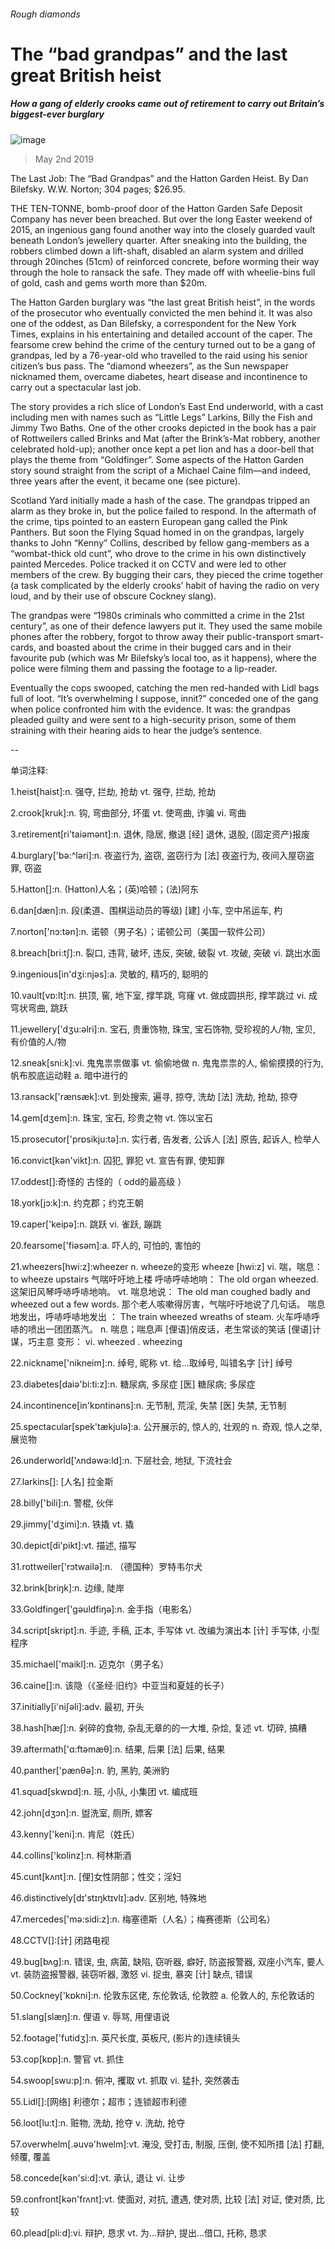 ###### Rough diamonds
# The “bad grandpas” and the last great British heist 
##### How a gang of elderly crooks came out of retirement to carry out Britain’s biggest-ever burglary 
![image](images/20190504_BKP007_0.jpg) 
> May 2nd 2019 
The Last Job: The “Bad Grandpas” and the Hatton Garden Heist. By Dan Bilefsky. W.W. Norton; 304 pages; $26.95. 
THE TEN-TONNE, bomb-proof door of the Hatton Garden Safe Deposit Company has never been breached. But over the long Easter weekend of 2015, an ingenious gang found another way into the closely guarded vault beneath London’s jewellery quarter. After sneaking into the building, the robbers climbed down a lift-shaft, disabled an alarm system and drilled through 20inches (51cm) of reinforced concrete, before worming their way through the hole to ransack the safe. They made off with wheelie-bins full of gold, cash and gems worth more than $20m. 
The Hatton Garden burglary was “the last great British heist”, in the words of the prosecutor who eventually convicted the men behind it. It was also one of the oddest, as Dan Bilefsky, a correspondent for the New York Times, explains in his entertaining and detailed account of the caper. The fearsome crew behind the crime of the century turned out to be a gang of grandpas, led by a 76-year-old who travelled to the raid using his senior citizen’s bus pass. The “diamond wheezers”, as the Sun newspaper nicknamed them, overcame diabetes, heart disease and incontinence to carry out a spectacular last job. 
The story provides a rich slice of London’s East End underworld, with a cast including men with names such as “Little Legs” Larkins, Billy the Fish and Jimmy Two Baths. One of the other crooks depicted in the book has a pair of Rottweilers called Brinks and Mat (after the Brink’s-Mat robbery, another celebrated hold-up); another once kept a pet lion and has a door-bell that plays the theme from “Goldfinger”. Some aspects of the Hatton Garden story sound straight from the script of a Michael Caine film—and indeed, three years after the event, it became one (see picture). 
Scotland Yard initially made a hash of the case. The grandpas tripped an alarm as they broke in, but the police failed to respond. In the aftermath of the crime, tips pointed to an eastern European gang called the Pink Panthers. But soon the Flying Squad homed in on the grandpas, largely thanks to John “Kenny” Collins, described by fellow gang-members as a “wombat-thick old cunt”, who drove to the crime in his own distinctively painted Mercedes. Police tracked it on CCTV and were led to other members of the crew. By bugging their cars, they pieced the crime together (a task complicated by the elderly crooks’ habit of having the radio on very loud, and by their use of obscure Cockney slang). 
The grandpas were “1980s criminals who committed a crime in the 21st century”, as one of their defence lawyers put it. They used the same mobile phones after the robbery, forgot to throw away their public-transport smart-cards, and boasted about the crime in their bugged cars and in their favourite pub (which was Mr Bilefsky’s local too, as it happens), where the police were filming them and passing the footage to a lip-reader. 
Eventually the cops swooped, catching the men red-handed with Lidl bags full of loot. “It’s overwhelming I suppose, innit?” conceded one of the gang when police confronted him with the evidence. It was: the grandpas pleaded guilty and were sent to a high-security prison, some of them straining with their hearing aids to hear the judge’s sentence. 
-- 
 单词注释:
1.heist[haist]:n. 强夺, 拦劫, 抢劫 vt. 强夺, 拦劫, 抢劫 
2.crook[kruk]:n. 钩, 弯曲部分, 坏蛋 vt. 使弯曲, 诈骗 vi. 弯曲 
3.retirement[ri'taiәmәnt]:n. 退休, 隐居, 撤退 [经] 退休, 退股, (固定资产)报废 
4.burglary['bә:^lәri]:n. 夜盗行为, 盗窃, 盗窃行为 [法] 夜盗行为, 夜间入屋窃盗罪, 窃盗 
5.Hatton[]:n. (Hatton)人名；(英)哈顿；(法)阿东 
6.dan[dæn]:n. 段(柔道、围棋运动员的等级) [建] 小车, 空中吊运车, 杓 
7.norton['nɔ:tәn]:n. 诺顿（男子名）；诺顿公司（美国一软件公司） 
8.breach[bri:tʃ]:n. 裂口, 违背, 破坏, 违反, 突破, 破裂 vt. 攻破, 突破 vi. 跳出水面 
9.ingenious[in'dʒi:njәs]:a. 灵敏的, 精巧的, 聪明的 
10.vault[vɒ:lt]:n. 拱顶, 窖, 地下室, 撑竿跳, 穹窿 vt. 做成圆拱形, 撑竿跳过 vi. 成穹状弯曲, 跳跃 
11.jewellery['dʒu:әlri]:n. 宝石, 贵重饰物, 珠宝, 宝石饰物, 受珍视的人/物, 宝贝, 有价值的人/物 
12.sneak[sni:k]:vi. 鬼鬼祟祟做事 vt. 偷偷地做 n. 鬼鬼祟祟的人, 偷偷摸摸的行为, 帆布胶底运动鞋 a. 暗中进行的 
13.ransack['rænsæk]:vt. 到处搜索, 遍寻, 掠夺, 洗劫 [法] 洗劫, 抢劫, 掠夺 
14.gem[dʒem]:n. 珠宝, 宝石, 珍贵之物 vt. 饰以宝石 
15.prosecutor['prɒsikju:tә]:n. 实行者, 告发者, 公诉人 [法] 原告, 起诉人, 检举人 
16.convict[kәn'vikt]:n. 囚犯, 罪犯 vt. 宣告有罪, 使知罪 
17.oddest[]:奇怪的 古怪的（ odd的最高级 ） 
18.york[jɔ:k]:n. 约克郡；约克王朝 
19.caper['keipә]:n. 跳跃 vi. 雀跃, 蹦跳 
20.fearsome['fiәsәm]:a. 吓人的, 可怕的, 害怕的 
21.wheezers[hwi:z]:wheezer n. wheeze的变形 wheeze [hwi:z] vi. 喘，喘息： to wheeze upstairs 气喘吁吁地上楼 呼哧呼哧地响： The old organ wheezed. 这架旧风琴呼哧呼哧地响。 vt. 喘息地说： The old man coughed badly and wheezed out a few words. 那个老人咳嗽得厉害，气喘吁吁地说了几句话。 喘息地发出，呼哧呼哧地发出 ： The train wheezed wreaths of steam. 火车呼哧呼哧的喷出一团团蒸汽。 n. 喘息；喘息声 [俚语]俏皮话，老生常谈的笑话 [俚语]计谋，巧主意 变形： vi. wheezed . wheezing 
22.nickname['nikneim]:n. 绰号, 昵称 vt. 给...取绰号, 叫错名字 [计] 绰号 
23.diabetes[daiә'bi:ti:z]:n. 糖尿病, 多尿症 [医] 糖尿病; 多尿症 
24.incontinence[in'kɒntinәns]:n. 无节制, 荒淫, 失禁 [医] 失禁, 无节制 
25.spectacular[spek'tækjulә]:a. 公开展示的, 惊人的, 壮观的 n. 奇观, 惊人之举, 展览物 
26.underworld['ʌndәwә:ld]:n. 下层社会, 地狱, 下流社会 
27.larkins[]: [人名] 拉金斯 
28.billy['bili]:n. 警棍, 伙伴 
29.jimmy['dʒimi]:n. 铁撬 vt. 撬 
30.depict[di'pikt]:vt. 描述, 描写 
31.rottweiler['rɔtwailә]:n. （德国种）罗特韦尔犬 
32.brink[briŋk]:n. 边缘, 陡岸 
33.Goldfinger['ɡəuldfiŋə]:n. 金手指（电影名） 
34.script[skript]:n. 手迹, 手稿, 正本, 手写体 vt. 改编为演出本 [计] 手写体, 小型程序 
35.michael['maikl]:n. 迈克尔（男子名） 
36.caine[]:n. 该隐（《圣经·旧约》中亚当和夏娃的长子） 
37.initially[i'niʃәli]:adv. 最初, 开头 
38.hash[hæʃ]:n. 剁碎的食物, 杂乱无章的的一大堆, 杂烩, 复述 vt. 切碎, 搞糟 
39.aftermath['ɑ:ftәmæθ]:n. 结果, 后果 [法] 后果, 结果 
40.panther['pænθә]:n. 豹, 黑豹, 美洲豹 
41.squad[skwɒd]:n. 班, 小队, 小集团 vt. 编成班 
42.john[dʒɔn]:n. 盥洗室, 厕所, 嫖客 
43.kenny['keni]:n. 肯尼（姓氏） 
44.collins['kɒlinz]:n. 柯林斯酒 
45.cunt[kʌnt]:n. [俚]女性阴部；性交；淫妇 
46.distinctively[dɪ'stɪŋktɪvlɪ]:adv. 区别地, 特殊地 
47.mercedes['mә:sidi:z]:n. 梅塞德斯（人名）；梅赛德斯（公司名） 
48.CCTV[]:[计] 闭路电视 
49.bug[bʌg]:n. 错误, 虫, 病菌, 缺陷, 窃听器, 癖好, 防盗报警器, 双座小汽车, 要人 vt. 装防盗报警器, 装窃听器, 激怒 vi. 捉虫, 暴突 [计] 缺点, 错误 
50.Cockney['kɒkni]:n. 伦敦东区佬, 东伦敦话, 伦敦腔 a. 伦敦人的, 东伦敦话的 
51.slang[slæŋ]:n. 俚语 v. 辱骂, 用俚语说 
52.footage['futidʒ]:n. 英尺长度, 英板尺, (影片的)连续镜头 
53.cop[kɒp]:n. 警官 vt. 抓住 
54.swoop[swu:p]:n. 俯冲, 攫取 vt. 抓取 vi. 猛扑, 突然袭击 
55.Lidl[]:[网络] 利德尔；超市；连锁超市利德 
56.loot[lu:t]:n. 赃物, 洗劫, 抢夺 v. 洗劫, 抢夺 
57.overwhelm[.әuvә'hwelm]:vt. 淹没, 受打击, 制服, 压倒, 使不知所措 [法] 打翻, 倾覆, 覆盖 
58.concede[kәn'si:d]:vt. 承认, 退让 vi. 让步 
59.confront[kәn'frʌnt]:vt. 使面对, 对抗, 遭遇, 使对质, 比较 [法] 对证, 使对质, 比较 
60.plead[pli:d]:vi. 辩护, 恳求 vt. 为...辩护, 提出...借口, 托称, 恳求 
